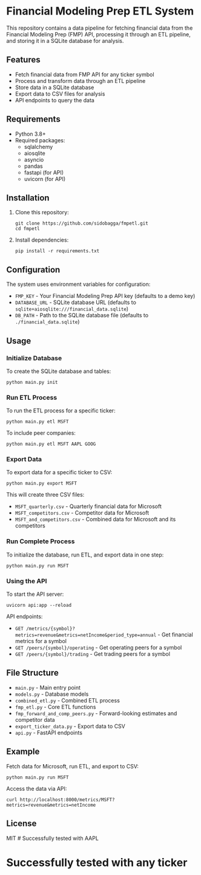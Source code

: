 # Financial Modeling Prep ETL System

This repository contains a data pipeline for fetching financial data from the Financial Modeling Prep (FMP) API, processing it through an ETL pipeline, and storing it in a SQLite database for analysis.

## Features

- Fetch financial data from FMP API for any ticker symbol
- Process and transform data through an ETL pipeline
- Store data in a SQLite database
- Export data to CSV files for analysis
- API endpoints to query the data

## Requirements

- Python 3.8+
- Required packages:
  - sqlalchemy
  - aiosqlite
  - asyncio
  - pandas
  - fastapi (for API)
  - uvicorn (for API)

## Installation

1. Clone this repository:
   ```
   git clone https://github.com/sidobagga/fmpetl.git
   cd fmpetl
   ```

2. Install dependencies:
   ```
   pip install -r requirements.txt
   ```

## Configuration

The system uses environment variables for configuration:

- `FMP_KEY` - Your Financial Modeling Prep API key (defaults to a demo key)
- `DATABASE_URL` - SQLite database URL (defaults to `sqlite+aiosqlite:///financial_data.sqlite`)
- `DB_PATH` - Path to the SQLite database file (defaults to `./financial_data.sqlite`)

## Usage

### Initialize Database

To create the SQLite database and tables:

```
python main.py init
```

### Run ETL Process

To run the ETL process for a specific ticker:

```
python main.py etl MSFT
```

To include peer companies:

```
python main.py etl MSFT AAPL GOOG
```

### Export Data

To export data for a specific ticker to CSV:

```
python main.py export MSFT
```

This will create three CSV files:
- `MSFT_quarterly.csv` - Quarterly financial data for Microsoft
- `MSFT_competitors.csv` - Competitor data for Microsoft
- `MSFT_and_competitors.csv` - Combined data for Microsoft and its competitors

### Run Complete Process

To initialize the database, run ETL, and export data in one step:

```
python main.py run MSFT
```

### Using the API

To start the API server:

```
uvicorn api:app --reload
```

API endpoints:
- `GET /metrics/{symbol}?metrics=revenue&metrics=netIncome&period_type=annual` - Get financial metrics for a symbol
- `GET /peers/{symbol}/operating` - Get operating peers for a symbol
- `GET /peers/{symbol}/trading` - Get trading peers for a symbol

## File Structure

- `main.py` - Main entry point
- `models.py` - Database models
- `combined_etl.py` - Combined ETL process
- `fmp_etl.py` - Core ETL functions
- `fmp_forward_and_comp_peers.py` - Forward-looking estimates and competitor data
- `export_ticker_data.py` - Export data to CSV
- `api.py` - FastAPI endpoints

## Example

Fetch data for Microsoft, run ETL, and export to CSV:

```
python main.py run MSFT
```

Access the data via API:

```
curl http://localhost:8000/metrics/MSFT?metrics=revenue&metrics=netIncome
```

## License

MIT # Successfully tested with AAPL
# Successfully tested with any ticker
